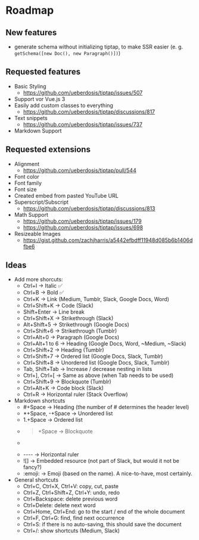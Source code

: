 # Roadmap

## New features

* generate schema without initializing tiptap, to make SSR easier (e. g. `getSchema([new Doc(), new Paragraph()])`)

## Requested features

* Basic Styling
    * https://github.com/ueberdosis/tiptap/issues/507
* Support vor Vue.js 3
* Easily add custom classes to everything
    * https://github.com/ueberdosis/tiptap/discussions/817
* Text snippets
    * https://github.com/ueberdosis/tiptap/issues/737
* Markdown Support

## Requested extensions

* Alignment
    * https://github.com/ueberdosis/tiptap/pull/544
* Font color
* Font family
* Font size
* Created embed from pasted YouTube URL
* Superscript/Subscript
    * https://github.com/ueberdosis/tiptap/discussions/813
* Math Support
    * https://github.com/ueberdosis/tiptap/issues/179
    * https://github.com/ueberdosis/tiptap/issues/698
* Resizeable Images
    * https://gist.github.com/zachjharris/a5442efbdff11948d085b6b1406dfbe6

## Ideas

* Add more shorcuts:
    * Ctrl+I → Italic ✅
    * Ctrl+B → Bold ✅
    * Ctrl+K → Link (Medium, Tumblr, Slack, Google Docs, Word)
    * Ctrl+Shift+K → Code (Slack)
    * Shift+Enter → Line break
    * Ctrl+Shift+X → Strikethrough (Slack)
    * Alt+Shift+5 → Strikethrough (Google Docs)
    * Ctrl+Shift+6 → Strikethrough (Tumblr)
    * Ctrl+Alt+0 → Paragraph (Google Docs)
    * Ctrl+Alt+1 to 6 → Heading (Google Docs, Word, ~Medium, ~Slack)
    * Ctrl+Shift+2 → Heading (Tumblr)
    * Ctrl+Shift+7 → Ordered list (Google Docs, Slack, Tumblr)
    * Ctrl+Shift+8 → Unordered list (Google Docs, Slack, Tumblr)
    * Tab, Shift+Tab → Increase / decrease nesting in lists
    * Ctrl+], Ctrl+[ → Same as above (when Tab needs to be used)
    * Ctrl+Shift+9 → Blockquote (Tumblr)
    * Ctrl+Alt+K → Code block (Slack)
    * Ctrl+R → Horizontal ruler (Stack Overflow)
* Markdown shortcuts
    * #+Space → Heading (the number of # determines the header level)
    * *+Space, -+Space → Unordered list
    * 1.+Space → Ordered list
    * >+Space → Blockquote
    * ```+Space → Code block
    * ---- → Horizontal ruler
    * ![] → Embedded resource (not part of Slack, but would it not be fancy?)
    * :emoji: → Emoji (based on the name). A nice-to-have, most certainly.
* General shortcuts
    * Ctrl+C, Ctrl+X, Ctrl+V: copy, cut, paste
    * Ctrl+Z, Ctrl+Shift+Z, Ctrl+Y: undo, redo
    * Ctrl+Backspace: delete previous word
    * Ctrl+Delete: delete next word
    * Ctrl+Home, Ctrl+End: go to the start / end of the whole document
    * Ctrl+F, Ctrl+G: find, find next occurrence
    * Ctrl+S: if there is no auto-saving, this should save the document
    * Ctrl+/: show shortcuts (Medium, Slack)
